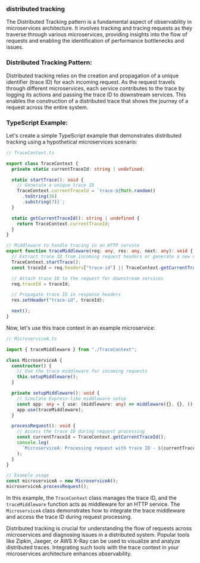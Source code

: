 ### distributed tracking

The Distributed Tracking pattern is a fundamental aspect of observability in microservices architecture. It involves tracking and tracing requests as they traverse through various microservices, providing insights into the flow of requests and enabling the identification of performance bottlenecks and issues.

### Distributed Tracking Pattern:

Distributed tracking relies on the creation and propagation of a unique identifier (trace ID) for each incoming request. As the request travels through different microservices, each service contributes to the trace by logging its actions and passing the trace ID to downstream services. This enables the construction of a distributed trace that shows the journey of a request across the entire system.

### TypeScript Example:

Let's create a simple TypeScript example that demonstrates distributed tracking using a hypothetical microservices scenario:

```typescript
// TraceContext.ts

export class TraceContext {
  private static currentTraceId: string | undefined;

  static startTrace(): void {
    // Generate a unique trace ID
    TraceContext.currentTraceId = `trace-${Math.random()
      .toString(36)
      .substring(7)}`;
  }

  static getCurrentTraceId(): string | undefined {
    return TraceContext.currentTraceId;
  }
}

// Middleware to handle tracing in an HTTP service
export function traceMiddleware(req: any, res: any, next: any): void {
  // Extract trace ID from incoming request headers or generate a new one
  TraceContext.startTrace();
  const traceId = req.headers["trace-id"] || TraceContext.getCurrentTraceId();

  // Attach trace ID to the request for downstream services
  req.traceId = traceId;

  // Propagate trace ID in response headers
  res.setHeader("trace-id", traceId);

  next();
}
```

Now, let's use this trace context in an example microservice:

```typescript
// MicroserviceA.ts

import { traceMiddleware } from "./TraceContext";

class MicroserviceA {
  constructor() {
    // Use the trace middleware for incoming requests
    this.setupMiddleware();
  }

  private setupMiddleware(): void {
    // Simulate Express-like middleware setup
    const app: any = { use: (middleware: any) => middleware({}, {}, () => {}) };
    app.use(traceMiddleware);
  }

  processRequest(): void {
    // Access the trace ID during request processing
    const currentTraceId = TraceContext.getCurrentTraceId();
    console.log(
      `MicroserviceA: Processing request with trace ID - ${currentTraceId}`
    );
  }
}

// Example usage
const microserviceA = new MicroserviceA();
microserviceA.processRequest();
```

In this example, the `TraceContext` class manages the trace ID, and the `traceMiddleware` function acts as middleware for an HTTP service. The `MicroserviceA` class demonstrates how to integrate the trace middleware and access the trace ID during request processing.

Distributed tracking is crucial for understanding the flow of requests across microservices and diagnosing issues in a distributed system. Popular tools like Zipkin, Jaeger, or AWS X-Ray can be used to visualize and analyze distributed traces. Integrating such tools with the trace context in your microservices architecture enhances observability.
